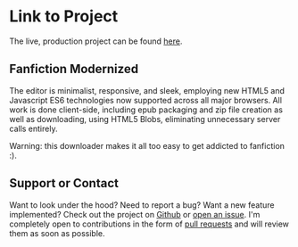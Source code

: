 # Link to Project
The live, production project can be found [here](https://firebolt55439.github.io/fanfic-downloader/web/).

## Fanfiction Modernized

The editor is minimalist, responsive, and sleek, employing new HTML5 and Javascript ES6 technologies
now supported across all major browsers. All work is done client-side, including epub packaging and
zip file creation as well as downloading, using HTML5 Blobs, eliminating unnecessary server calls entirely.

Warning: this downloader makes it all too easy to get addicted to fanfiction :).

## Support or Contact

Want to look under the hood? Need to report a bug? Want a new feature implemented? Check out the
project on [Github](https://github.com/firebolt55439/fanfic-downloader) or [open an issue](https://github.com/firebolt55439/fanfic-downloader/issues). I'm completely open to contributions
in the form of [pull requests](https://github.com/firebolt55439/fanfic-downloader/pulls) and will review
them as soon as possible.
